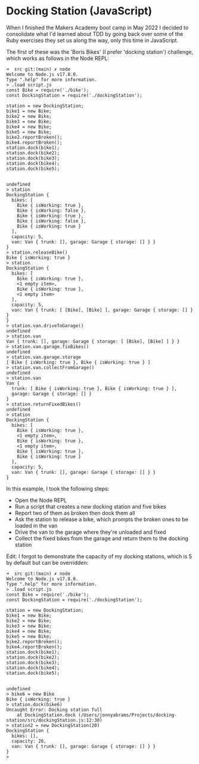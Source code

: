 # Docking Station (JavaScript)

When I finished the Makers Academy boot camp in May 2022 I decided to consolidate what I'd learned about TDD by going back over some of the Ruby exercises they set us along the way, only this time in JavaScript.

The first of these was the 'Boris Bikes' (I prefer 'docking station') challenge, which works as follows in the Node REPL:

```
➜  src git:(main) ✗ node
Welcome to Node.js v17.8.0.
Type ".help" for more information.
> .load script.js
const Bike = require('./bike');
const DockingStation = require('./dockingStation');

station = new DockingStation;
bike1 = new Bike;
bike2 = new Bike;
bike3 = new Bike;
bike4 = new Bike;
bike5 = new Bike;
bike2.reportBroken();
bike4.reportBroken();
station.dock(bike1);
station.dock(bike2);
station.dock(bike3);
station.dock(bike4);
station.dock(bike5);


undefined
> station
DockingStation {
  bikes: [
    Bike { isWorking: true },
    Bike { isWorking: false },
    Bike { isWorking: true },
    Bike { isWorking: false },
    Bike { isWorking: true }
  ],
  capacity: 5,
  van: Van { trunk: [], garage: Garage { storage: [] } }
}
> station.releaseBike()
Bike { isWorking: true }
> station
DockingStation {
  bikes: [
    Bike { isWorking: true },
    <1 empty item>,
    Bike { isWorking: true },
    <1 empty item>
  ],
  capacity: 5,
  van: Van { trunk: [ [Bike], [Bike] ], garage: Garage { storage: [] } }
}
> station.van.driveToGarage()
undefined
> station.van
Van { trunk: [], garage: Garage { storage: [ [Bike], [Bike] ] } }
> station.van.garage.fixBikes()
undefined
> station.van.garage.storage
[ Bike { isWorking: true }, Bike { isWorking: true } ]
> station.van.collectFromGarage()
undefined
> station.van
Van {
  trunk: [ Bike { isWorking: true }, Bike { isWorking: true } ],
  garage: Garage { storage: [] }
}
> station.returnFixedBikes()
undefined
> station
DockingStation {
  bikes: [
    Bike { isWorking: true },
    <1 empty item>,
    Bike { isWorking: true },
    <1 empty item>,
    Bike { isWorking: true },
    Bike { isWorking: true }
  ],
  capacity: 5,
  van: Van { trunk: [], garage: Garage { storage: [] } }
}
```

In this example, I took the following steps:

* Open the Node REPL
* Run a script that creates a new docking station and five bikes
* Report two of them as broken then dock them all
* Ask the station to release a bike, which prompts the broken ones to be loaded in the van
* Drive the van to the garage where they're unloaded and fixed
* Collect the fixed bikes from the garage and return them to the docking station

Edit: I forgot to demonstrate the capacity of my docking stations, which is 5 by default but can be overridden:

```
➜  src git:(main) ✗ node
Welcome to Node.js v17.8.0.
Type ".help" for more information.
> .load script.js
const Bike = require('./bike');
const DockingStation = require('./dockingStation');

station = new DockingStation;
bike1 = new Bike;
bike2 = new Bike;
bike3 = new Bike;
bike4 = new Bike;
bike5 = new Bike;
bike2.reportBroken();
bike4.reportBroken();
station.dock(bike1);
station.dock(bike2);
station.dock(bike3);
station.dock(bike4);
station.dock(bike5);


undefined
> bike6 = new Bike
Bike { isWorking: true }
> station.dock(bike6)
Uncaught Error: Docking station full
    at DockingStation.dock (/Users/jonnyabrams/Projects/docking-station/src/dockingStation.js:12:30)
> station2 = new DockingStation(20)
DockingStation {
  bikes: [],
  capacity: 20,
  van: Van { trunk: [], garage: Garage { storage: [] } }
}
> 
```